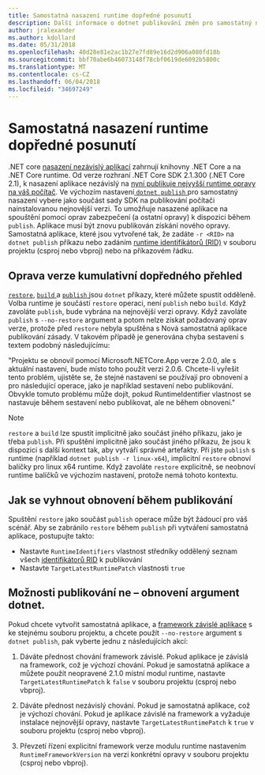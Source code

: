 ```yaml
---
title: Samostatná nasazení runtime dopředné posunutí
description: Další informace o dotnet publikování změn pro samostatný nasazení.
author: jralexander
ms.author: kdollard
ms.date: 05/31/2018
ms.openlocfilehash: 40d28e81e2ac1b27e7fd89e16d2d906a080fd18b
ms.sourcegitcommit: bbf70abe6b46073148f78cbf0619de6092b5800c
ms.translationtype: MT
ms.contentlocale: cs-CZ
ms.lasthandoff: 06/04/2018
ms.locfileid: "34697249"
---
```

# <a name="self-contained-deployment-runtime-roll-forward"></a>Samostatná nasazení runtime dopředné posunutí

.NET core [nasazení nezávislý aplikací](index.md) zahrnují knihovny .NET Core a na .NET Core runtime. Od verze rozhraní .NET Core SDK 2.1.300 (.NET Core 2.1), k nasazení aplikace nezávislý na [nyní publikuje nejvyšší runtime opravy na váš počítač](https://github.com/dotnet/designs/pull/36). Ve výchozím nastavení[ `dotnet publish` ](../tools/dotnet-publish.md) pro samostatný nasazení vybere jako součást sady SDK na publikování počítači nainstalovanou nejnovější verzi. To umožňuje nasazené aplikace na spouštění pomocí oprav zabezpečení (a ostatní opravy) k dispozici během `publish`. Aplikace musí být znovu publikován získání nového opravy. Samostatná aplikace, které jsou vytvořené tak, že zadáte `-r <RID>` na `dotnet publish` příkazu nebo zadáním [runtime identifikátorů (RID)](../rid-catalog.md) v souboru projektu (csproj nebo vbproj) nebo na příkazovém řádku.

## <a name="patch-version-roll-forward-overview"></a>Oprava verze kumulativní dopředného přehled

[`restore`](../tools/dotnet-restore.md), [ `build` ](../tools/dotnet-build.md) a [ `publish` ](../tools/dotnet-publish.md) jsou `dotnet` příkazy, které můžete spustit odděleně. Volba runtime je součástí `restore` operaci, není `publish` nebo `build`. Když zavoláte `publish`, bude vybrána na nejnovější verzi opravy. Když zavoláte `publish` s `--no-restore` argument a potom nelze získat požadovaný oprav verze, protože před `restore` nebyla spuštěna s Nová samostatná aplikace publikování zásady. V takovém případě je generována chyba sestavení s textem podobný následujícímu:

  "Projektu se obnovil pomocí Microsoft.NETCore.App verze 2.0.0, ale s aktuální nastavení, bude místo toho použít verzi 2.0.6. Chcete-li vyřešit tento problém, ujistěte se, že stejné nastavení se používají pro obnovení a pro následující operace, jako je například sestavení nebo publikování. Obvykle tomuto problému může dojít, pokud RuntimeIdentifier vlastnost se nastavuje během sestavení nebo publikovat, ale ne během obnovení."

> [!NOTE]
> `restore` a `build` lze spustit implicitně jako součást jiného příkazu, jako je třeba `publish`. Při spuštění implicitně jako součást jiného příkazu, že jsou k dispozici s další kontext tak, aby vytváří správné artefakty. Při jste `publish` s runtime (například `dotnet publish -r linux-x64`), implicitní `restore` obnoví balíčky pro linux x64 runtime. Když zavoláte `restore` explicitně, se neobnoví runtime balíčků ve výchozím nastavení, protože nemá tohoto kontextu.

## <a name="how-to-avoid-restore-during-publish"></a>Jak se vyhnout obnovení během publikování

Spuštění `restore` jako součást `publish` operace může být žádoucí pro váš scénář. Aby se zabránilo `restore` během `publish` při vytváření samostatná aplikace, postupujte takto:

* Nastavte `RuntimeIdentifiers` vlastnost středníky oddělený seznam všech [identifikátorů RID](../rid-catalog.md) k publikování
* Nastavte `TargetLatestRuntimePatch` vlastnosti `true`

## <a name="no-restore-argument-with-dotnet-publish-options"></a>Možnosti publikování ne – obnovení argument dotnet.

Pokud chcete vytvořit samostatná aplikace, a [framework závislé aplikace](index.md) s ke stejnému souboru projektu, a chcete použít `--no-restore` argument s `dotnet publish`, pak vyberte jednu z následujících akcí:

1. Dáváte přednost chování framework závislé. Pokud aplikace je závislá na framework, což je výchozí chování. Pokud je samostatná aplikace a můžete použít neopravené 2.1.0 místní modul runtime, nastavte `TargetLatestRuntimePatch` k `false` v souboru projektu (csproj nebo vbproj).

2. Dáváte přednost nezávislý chování. Pokud je samostatná aplikace, což je výchozí chování. Pokud je aplikace závislé na framework a vyžaduje instalace nejnovější opravy, nastavte `TargetLatestRuntimePatch` k `true` v souboru projektu (csproj nebo vbproj).

3. Převzetí řízení explicitní framework verze modulu runtime nastavením `RuntimeFrameworkVersion` na verzi konkrétní opravy v souboru projektu (csproj nebo vbproj).